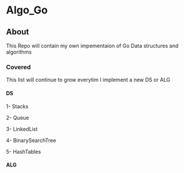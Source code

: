 # Algo_Go
## About 
This Repo will contain my own impementaion of Go Data structures and algorithms 

### Covered 
This list will continue to grow everytim I implement a new DS or ALG

#### DS
 1- Stacks
 
 2- Queue
 
 3- LinkedList
 
 4- BinarySearchTree
 
 5- HashTables
 
#### ALG 
